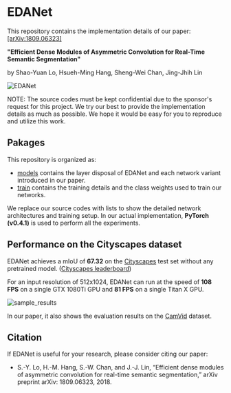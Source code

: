 # EDANet
This repository contains the implementation details of our paper: [[arXiv:1809.06323]](https://arxiv.org/abs/1809.06323)

**"Efficient Dense Modules of Asymmetric Convolution for Real-Time Semantic Segmentation"**

by Shao-Yuan Lo, Hsueh-Ming Hang, Sheng-Wei Chan, Jing-Jhih Lin

![EDANet](https://github.com/shaoyuanlo/EDANet/blob/master/models/EDANet_figure.PNG)

NOTE: The source codes must be kept confidential due to the sponsor's request for this project. We try our best to provide the implementation details as much as possible. We hope it would be easy for you to reproduce and utilize this work.

## Pakages
This repository is organized as:

*   [models](https://github.com/shaoyuanlo/EDANet/tree/master/models) contains the layer disposal of EDANet and each network variant introduced in our paper.
*   [train](https://github.com/shaoyuanlo/EDANet/tree/master/train) contains the training details and the class weights used to train our networks.

We replace our source codes with lists to show the detailed network architectures and training setup. In our actual implementation, **PyTorch (v0.4.1)** is used to perform all the experiments.

## Performance on the Cityscapes dataset
EDANet achieves a mIoU of **67.32** on the [Cityscapes](https://www.cityscapes-dataset.com/) test set without any pretrained model. ([Cityscapes leaderboard](https://www.cityscapes-dataset.com/benchmarks/#scene-labeling-task))

For an input resolution of 512x1024, EDANet can run at the speed of **108 FPS** on a single GTX 1080Ti GPU and **81 FPS** on a single Titan X GPU.

![sample_results](https://github.com/shaoyuanlo/EDANet/blob/master/train/sample_results.PNG)


In our paper, it also shows the evaluation results on the [CamVid](http://mi.eng.cam.ac.uk/research/projects/VideoRec/CamVid/) dataset.

## Citation
If EDANet is useful for your research, please consider citing our paper:

*   S.-Y. Lo, H.-M. Hang, S.-W. Chan, and J.-J. Lin, “Efficient dense modules of asymmetric convolution for real-time semantic segmentation,” arXiv preprint arXiv: 1809.06323, 2018.
